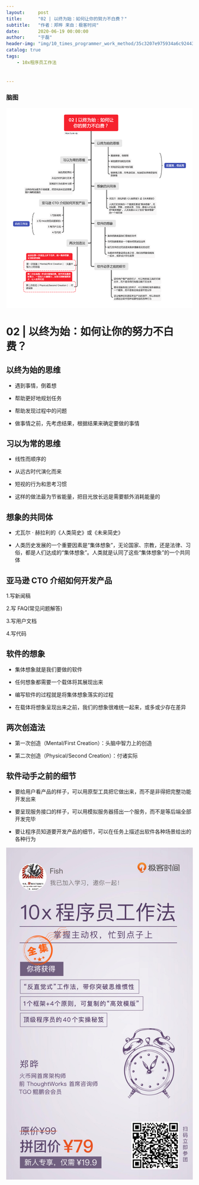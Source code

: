 ```yaml
---
layout:     post
title:      "02 | 以终为始：如何让你的努力不白费？"
subtitle:   "作者：郑晔 来自：极客时间"
date:       2020-06-19 00:00:00
author:     "于磊"
header-img: "img/10_times_programmer_work_method/35c3207e975934a6c92443f1ec156f29.jpg"
catalog: true
tags:
    - 10x程序员工作法


---
```


### 脑图

![mindful_directory](/img/10_times_programmer_work_method/02.png)



# 02 | 以终为始：如何让你的努力不白费？



## 以终为始的思维

- 遇到事情，倒着想

- 帮助更好地规划任务

- 帮助发现过程中的问题

- 做事情之前，先考虑结果，根据结果来确定要做的事情



## 习以为常的思维

- 线性而顺序的

- 从远古时代演化而来

- 短视的行为和思考习惯

- 这样的做法最为节省能量，把目光放长远是需要额外消耗能量的



## 想象的共同体

- 尤瓦尔 · 赫拉利的《人类简史》或《未来简史》

- 人类历史发展的一个重要因素是“集体想象”，无论国家、宗教，还是法律、习俗，都是人们达成的“集体想象”。人类就是认同了这些“集体想象”的一个共同体



## 亚马逊 CTO 介绍如何开发产品

1.写新闻稿

2.写 FAQ(常见问题解答)

3.写用户文档

4.写代码



## 软件的想象

- 集体想象就是我们要做的软件

- 任何想象都需要一个载体将其展现出来

- 编写软件的过程就是将集体想象落实的过程

- 在载体将想象呈现出来之前，我们的想象很难统一起来，或多或少存在差异



## 两次创造法

- 第一次创造（Mental/First Creation）：头脑中智力上的创造

- 第二次创造（Physical/Second Creation）：付诸实际



## 软件动手之前的细节

- 要给用户看产品的样子，可以用原型工具把它做出来，而不是非得把完整功能开发出来

- 要呈现服务接口的样子，可以用模拟服务器搭出一个服务，而不是等后端全部开发完毕

- 要让程序员知道要开发产品的细节，可以在任务上描述出软件各种场景给出的各种行为





![mindful_directory](/img/10_times_programmer_work_method/share.png)











































